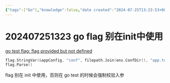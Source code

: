 ```yaml
---
{"tags":["Go"],"knowledge":false,"date created":"2024-07-25T13:23:53+08:00","date modified":"2024-07-31T20:05:13+08:00","dg-publish":true,"permalink":"/card/202407251323  go flag 别在init中使用/","dgPassFrontmatter":true,"noteIcon":"2","created":"2024-07-25T13:23:53+08:00","updated":"2024-07-31T20:05:13+08:00"}
---
```



# 202407251323  go flag 别在init中使用

[go test flag: flag provided but not defined](https://stackoverflow.com/questions/29699982/go-test-flag-flag-provided-but-not-defined)

```Go
flag.StringVar(&appConfig, "conf", filepath.Join(env.ConfDir(), "app.toml"), "app config file")
flag.Parse()
```

flag 别在 init 中使用，否则在 go test 的时候会强制校验入参
